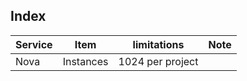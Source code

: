 ## Index

|Service|Item|limitations|Note|
|-----|-----|----|-----|
|Nova|Instances|1024 per project||
